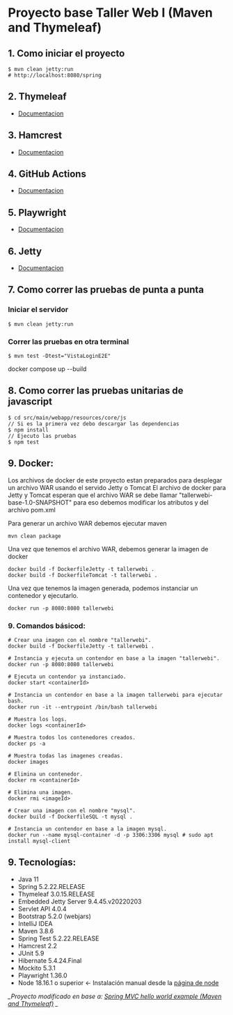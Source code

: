 Proyecto base Taller Web I (Maven and Thymeleaf)
===============================

## 1. Como iniciar el proyecto
```shell
$ mvn clean jetty:run
# http://localhost:8080/spring
```
## 2. Thymeleaf
* [Documentacion](https://www.thymeleaf.org/doc/tutorials/3.0/usingthymeleaf.html)

## 3. Hamcrest
* [Documentacion](https://hamcrest.org/JavaHamcrest/javadoc/2.2/)

## 4. GitHub Actions
* [Documentacion](https://docs.github.com/es/actions/quickstart)

## 5. Playwright
* [Documentacion](https://playwright.dev/java/docs/intro)

## 6. Jetty
* [Documentacion](https://eclipse.dev/jetty/documentation/jetty-9/index.html#maven-and-jetty)

## 7. Como correr las pruebas de punta a punta

### Iniciar el servidor
```shell
$ mvn clean jetty:run
```
### Correr las pruebas en otra terminal
```shell
$ mvn test -Dtest="VistaLoginE2E"
```
docker compose up --build
## 8. Como correr las pruebas unitarias de javascript
```shell
$ cd src/main/webapp/resources/core/js
// Si es la primera vez debo descargar las dependencias
$ npm install
// Ejecuto las pruebas
$ npm test
```

## 9. Docker:
Los archivos de docker de este proyecto estan preparados para desplegar un archivo WAR usando el servido Jetty o Tomcat
El archivo de docker para Jetty y Tomcat esperan que el archivo WAR se debe llamar "tallerwebi-base-1.0-SNAPSHOT" para eso debemos modificar los atributos <artifactId> y <version> del archivo pom.xml 

Para generar un archivo WAR debemos ejecutar maven
```shell
mvn clean package
```

Una vez que tenemos el archivo WAR, debemos generar la imagen de docker
```shell
docker build -f DockerfileJetty -t tallerwebi .
docker build -f DockerfileTomcat -t tallerwebi .
```

Una vez que tenemos la imagen generada, podemos instanciar un contenedor y ejecutarlo.
```shell
docker run -p 8080:8080 tallerwebi
```

### 9. Comandos básicod:
```shell
# Crear una imagen con el nombre "tallerwebi".
docker build -f DockerfileJetty -t tallerwebi .

# Instancia y ejecuta un contendor en base a la imagen "tallerwebi". 
docker run -p 8080:8080 tallerwebi 

# Ejecuta un contendor ya instanciado.
docker start <containerId> 

# Instancia un contendor en base a la imagen tallerwebi para ejecutar bash.
docker run -it --entrypoint /bin/bash tallerwebi

# Muestra los logs.
docker logs <containerId>

# Muestra todos los contenedores creados.
docker ps -a 

# Muestra todas las imagenes creadas.
docker images

# Elimina un contenedor.
docker rm <containerId>

# Elimina una imagen.
docker rmi <imageId>

# Crear una imagen con el nombre "mysql".
docker build -f DockerfileSQL -t mysql .

# Instancia un contendor en base a la imagen mysql.
docker run --name mysql-container -d -p 3306:3306 mysql # sudo apt install mysql-client
```

## 9. Tecnologías:
* Java 11
* Spring 5.2.22.RELEASE
* Thymeleaf 3.0.15.RELEASE
* Embedded Jetty Server 9.4.45.v20220203
* Servlet API 4.0.4
* Bootstrap 5.2.0 (webjars)
* IntelliJ IDEA
* Maven 3.8.6
* Spring Test 5.2.22.RELEASE
* Hamcrest 2.2
* JUnit 5.9
* Hibernate 5.4.24.Final
* Mockito 5.3.1
* Playwright 1.36.0
* Node 18.16.1 o superior <- Instalación manual desde la [página de node](https://nodejs.org/en) 

*_Proyecto modificado en base a: [Spring MVC hello world example (Maven and Thymeleaf)](https://mkyong.com/spring-mvc/spring-mvc-hello-world-example/) _*